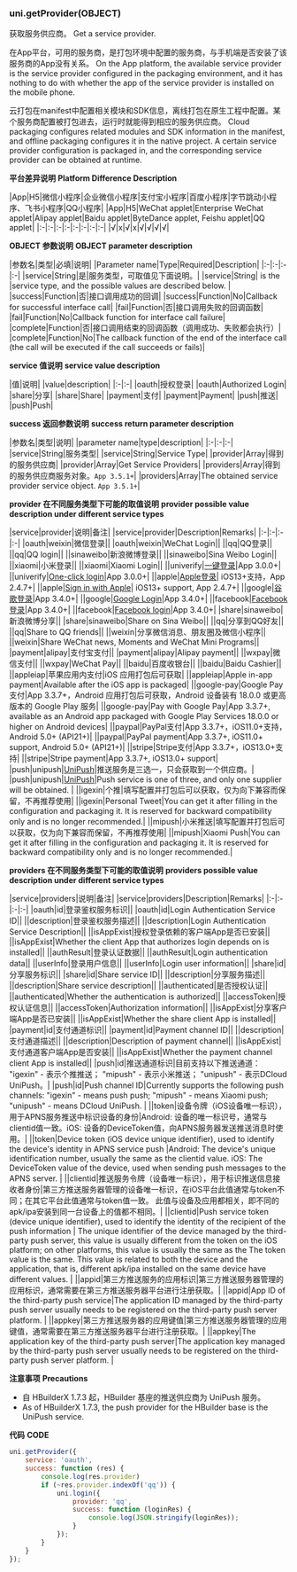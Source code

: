 ### uni.getProvider(OBJECT)
获取服务供应商。
Get a service provider.

在App平台，可用的服务商，是打包环境中配置的服务商，与手机端是否安装了该服务商的App没有关系。
On the App platform, the available service provider is the service provider configured in the packaging environment, and it has nothing to do with whether the app of the service provider is installed on the mobile phone.

云打包在manifest中配置相关模块和SDK信息，离线打包在原生工程中配置。某个服务商配置被打包进去，运行时就能得到相应的服务供应商。
Cloud packaging configures related modules and SDK information in the manifest, and offline packaging configures it in the native project. A certain service provider configuration is packaged in, and the corresponding service provider can be obtained at runtime.

**平台差异说明**
**Platform Difference Description**

|App|H5|微信小程序|企业微信小程序|支付宝小程序|百度小程序|字节跳动小程序、飞书小程序|QQ小程序|
|App|H5|WeChat applet|Enterprise WeChat applet|Alipay applet|Baidu applet|ByteDance applet, Feishu applet|QQ applet|
|:-|:-|:-|:-|:-|:-|:-|:-|
|√|x|√|x|√|√|√|√|

**OBJECT 参数说明**
**OBJECT parameter description**

|参数名|类型|必填|说明|
|Parameter name|Type|Required|Description|
|:-|:-|:-|:-|
|service|String|是|服务类型，可取值见下面说明。|
|service|String| is the |service type, and the possible values are described below. |
|success|Function|否|接口调用成功的回调|
|success|Function|No|Callback for successful interface call|
|fail|Function|否|接口调用失败的回调函数|
|fail|Function|No|Callback function for interface call failure|
|complete|Function|否|接口调用结束的回调函数（调用成功、失败都会执行）|
|complete|Function|No|The callback function of the end of the interface call (the call will be executed if the call succeeds or fails)|

**service 值说明**
**service value description**

|值|说明|
|value|description|
|:-|:-|
|oauth|授权登录|
|oauth|Authorized Login|
|share|分享|
|share|Share|
|payment|支付|
|payment|Payment|
|push|推送|
|push|Push|


**success 返回参数说明**
**success return parameter description**

|参数名|类型|说明|
|parameter name|type|description|
|:-|:-|:-|
|service|String|服务类型|
|service|String|Service Type|
|provider|Array|得到的服务供应商|
|provider|Array|Get Service Providers|
|providers|Array|得到的服务供应商服务对象。`App 3.5.1+`|
|providers|Array|The obtained service provider service object. `App 3.5.1+`|


**provider 在不同服务类型下可能的取值说明**
**provider possible value description under different service types**

|service|provider|说明|备注|
|service|provider|Description|Remarks|
|:-|:-|:-|:-|
|oauth|weixin|微信登录||
|oauth|weixin|WeChat Login||
||qq|QQ登录||
||qq|QQ login||
||sinaweibo|新浪微博登录||
||sinaweibo|Sina Weibo Login||
||xiaomi|小米登录||
||xiaomi|Xiaomi Login||
||univerify|[一键登录](/univerify)|App 3.0.0+|
||univerify|[One-click login](/univerify)|App 3.0.0+|
||apple|[Apple登录](https://ask.dcloud.net.cn/article/36651)| iOS13+支持，App 2.4.7+|
||apple|[Sign in with Apple](https://ask.dcloud.net.cn/article/36651)| iOS13+ support, App 2.4.7+|
||google|[谷歌登录](/app-oauth-facebook)|App 3.4.0+|
||google|[Google Login](/app-oauth-facebook)|App 3.4.0+|
||facebook|[Facebook登录](/app-oauth-google)|App 3.4.0+|
||facebook|[Facebook login](/app-oauth-google)|App 3.4.0+|
|share|sinaweibo|新浪微博分享||
|share|sinaweibo|Share on Sina Weibo||
||qq|分享到QQ好友||
||qq|Share to QQ friends||
||weixin|分享微信消息、朋友圈及微信小程序||
||weixin|Share WeChat news, Moments and WeChat Mini Programs||
|payment|alipay|支付宝支付||
|payment|alipay|Alipay payment||
||wxpay|微信支付||
||wxpay|WeChat Pay||
||baidu|百度收银台||
||baidu|Baidu Cashier||
||appleiap|苹果应用内支付|iOS 应用打包后可获取|
||appleiap|Apple in-app payment|Available after the iOS app is packaged|
||google-pay|Google Pay支付|App 3.3.7+，Android 应用打包后可获取，Android 设备装有 18.0.0 或更高版本的 Google Play 服务|
||google-pay|Pay with Google Pay|App 3.3.7+, available as an Android app packaged with Google Play Services 18.0.0 or higher on Android devices|
||paypal|PayPal支付|App 3.3.7+，iOS11.0+支持，Android 5.0+ (API21+)|
||paypal|PayPal payment|App 3.3.7+, iOS11.0+ support, Android 5.0+ (API21+)|
||stripe|Stripe支付|App 3.3.7+，iOS13.0+支持|
||stripe|Stripe payment|App 3.3.7+, iOS13.0+ support|
|push|unipush|[UniPush](https://ask.dcloud.net.cn/article/35622)|推送服务是三选一，只会获取到一个供应商。|
|push|unipush|[UniPush](https://ask.dcloud.net.cn/article/35622)|Push service is one of three, and only one supplier will be obtained. |
||igexin|个推|填写配置并打包后可以获取，仅为向下兼容而保留，不再推荐使用|
||igexin|Personal Tweet|You can get it after filling in the configuration and packaging it. It is reserved for backward compatibility only and is no longer recommended.|
||mipush|小米推送|填写配置并打包后可以获取，仅为向下兼容而保留，不再推荐使用|
||mipush|Xiaomi Push|You can get it after filling in the configuration and packaging it. It is reserved for backward compatibility only and is no longer recommended.|

**providers 在不同服务类型下可能的取值说明**
**providers possible value description under different service types**

|service|providers|说明|备注|
|service|providers|Description|Remarks|
|:-|:-|:-|:-|
|oauth|id|登录鉴权服务标识||
|oauth|id|Login Authentication Service ID||
||description|登录鉴权服务描述||
||description|Login Authentication Service Description||
||isAppExist|授权登录依赖的客户端App是否已安装||
||isAppExist|Whether the client App that authorizes login depends on is installed||
||authResult|登录认证数据||
||authResult|Login authentication data||
||userInfo|登录用户信息||
||userInfo|Login user information||
|share|id|分享服务标识||
|share|id|Share service ID||
||description|分享服务描述||
||description|Share service description||
||authenticated|是否授权认证||
||authenticated|Whether the authentication is authorized||
||accessToken|授权认证信息||
||accessToken|Authorization information||
||isAppExist|分享客户端App是否已安装||
||isAppExist|Whether the share client App is installed||
|payment|id|支付通道标识||
|payment|id|Payment channel ID||
||description|支付通道描述||
||description|Description of payment channel||
||isAppExist|支付通道客户端App是否安装||
||isAppExist|Whether the payment channel client App is installed||
|push|id|推送通道标识|目前支持以下推送通道： "igexin" - 表示个推推送； "mipush" - 表示小米推送； "unipush" - 表示DCloud UniPush。|
|push|id|Push channel ID|Currently supports the following push channels: "igexin" - means push push; "mipush" - means Xiaomi push; "unipush" - means DCloud UniPush. |
||token|设备令牌（iOS设备唯一标识），用于APNS服务推送中标识设备的身份|Android: 设备的唯一标识号，通常与clientid值一致。iOS: 设备的DeviceToken值，向APNS服务器发送推送消息时使用。|
||token|Device token (iOS device unique identifier), used to identify the device's identity in APNS service push |Android: The device's unique identification number, usually the same as the clientid value. iOS: The DeviceToken value of the device, used when sending push messages to the APNS server. |
||clientid|推送服务令牌（设备唯一标识），用于标识推送信息接收者身份|第三方推送服务器管理的设备唯一标识，在iOS平台此值通常与token不同；在其它平台此值通常与token值一致。 此值与设备及应用都相关，即不同的apk/ipa安装到同一台设备上的值都不相同。|
||clientid|Push service token (device unique identifier), used to identify the identity of the recipient of the push information | The unique identifier of the device managed by the third-party push server, this value is usually different from the token on the iOS platform; on other platforms, this value is usually the same as the The token value is the same. This value is related to both the device and the application, that is, different apk/ipa installed on the same device have different values. |
||appid|第三方推送服务的应用标识|第三方推送服务器管理的应用标识，通常需要在第三方推送服务器平台进行注册获取。|
||appid|App ID of the third-party push service|The application ID managed by the third-party push server usually needs to be registered on the third-party push server platform. |
||appkey|第三方推送服务器的应用键值|第三方推送服务器管理的应用键值，通常需要在第三方推送服务器平台进行注册获取。|
||appkey|The application key of the third-party push server|The application key managed by the third-party push server usually needs to be registered on the third-party push server platform. |

**注意事项**
**Precautions**

- 自 HBuilderX 1.7.3 起，HBuilder 基座的推送供应商为 UniPush 服务。
- As of HBuilderX 1.7.3, the push provider for the HBuilder base is the UniPush service.

**代码**
**CODE**

```javascript
uni.getProvider({
	service: 'oauth',
	success: function (res) {
		console.log(res.provider)
		if (~res.provider.indexOf('qq')) {
			uni.login({
				provider: 'qq',
				success: function (loginRes) {
					console.log(JSON.stringify(loginRes));
				}
			});
		}
	}
});
```
